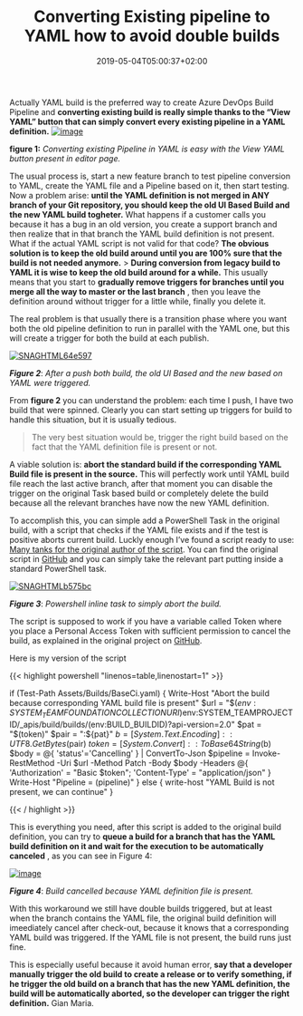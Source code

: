 ﻿---
title: "Converting Existing pipeline to YAML how to avoid double builds"
description: ""
date: 2019-05-04T05:00:37+02:00
draft: false
tags: [Continuous Integration, AzureDevops]
categories: [Azure DevOps]
---
Actually YAML build is the preferred way to create Azure DevOps Build Pipeline and  **converting existing build is really simple thanks to the “View YAML” button that can simply convert every existing pipeline in a YAML definition.** [![image](https://www.codewrecks.com/blog/wp-content/uploads/2019/04/image_thumb-12.png "image")](https://www.codewrecks.com/blog/wp-content/uploads/2019/04/image-12.png)

 **figure 1:** *Converting existing Pipeline in YAML is easy with the View YAML button present in editor page.*

The usual process is, start a new feature branch to test pipeline conversion to YAML, create the YAML file and a Pipeline based on it, then start testing. Now a problem arise:  **until the YAML definition is not merged in ANY branch of your Git repository, you should keep the old UI Based Build and the new YAML build togheter.** What happens if a customer calls you because it has a bug in an old version, you create a support branch and then realize that in that branch the YAML build definition is not present. What if the actual YAML script is not valid for that code?  **The obvious solution is to keep the old build around until you are 100% sure that the build is not needed anymore.** >  **During conversion from legacy build to YAML it is wise to keep the old build around for a while.** This usually means that you start to  **gradually remove triggers for branches until you merge all the way to master or the last branch** , then you leave the definition around without trigger for a little while, finally you delete it.

The real problem is that usually there is a transition phase where you want both the old pipeline definition to run in parallel with the YAML one, but this will create a trigger for both the build at each publish.

[![SNAGHTML64e597](https://www.codewrecks.com/blog/wp-content/uploads/2019/04/SNAGHTML64e597_thumb.png "SNAGHTML64e597")](https://www.codewrecks.com/blog/wp-content/uploads/2019/04/SNAGHTML64e597.png)

 ***Figure 2***: *After a push both build, the old UI Based and the new based on YAML were triggered.*

From  **figure 2** you can understand the problem: each time I push, I have two build that were spinned. Clearly you can start setting up triggers for build to handle this situation, but it is usually tedious.

> The very best situation would be, trigger the right build based on the fact that the YAML definition file is present or not.

A viable solution is:  **abort the standard build if the corresponding YAML Build file is present in the source.** This will perfectly work until YAML build file reach the last active branch, after that moment you can disable the trigger on the original Task based build or completely delete the build because all the relevant branches have now the new YAML definition.

To accomplish this, you can simple add a PowerShell Task in the original build, with a script that checks if the YAML file exists and if the test is positive aborts current build. Luckly enough I’ve found a script ready to use: [Many tanks for the original author of the script](https://blog.lextudio.com/how-to-abort-cancel-a-build-in-vsts-7a41fce5a42c). You can find the original script in [GitHub](https://github.com/lextm/vstsabort) and you can simply take the relevant part putting inside a standard PowerShell task.

[![SNAGHTMLb575bc](https://www.codewrecks.com/blog/wp-content/uploads/2019/04/SNAGHTMLb575bc_thumb.png "SNAGHTMLb575bc")](https://www.codewrecks.com/blog/wp-content/uploads/2019/04/SNAGHTMLb575bc.png)

 ***Figure 3***: *Powershell inline task to simply abort the build.*

The script is supposed to work if you have a variable called Token where you place a Personal Access Token with sufficient permission to cancel the build, as explained in the original project on [GitHub](https://github.com/lextm/vstsabort).

Here is my version of the script

{{< highlight powershell "linenos=table,linenostart=1" >}}


if (Test-Path Assets/Builds/BaseCi.yaml) 
{
    Write-Host "Abort the build because corresponding YAML build file is present"
    $url = "$($env:SYSTEM_TEAMFOUNDATIONCOLLECTIONURI)$env:SYSTEM_TEAMPROJECTID/_apis/build/builds/$($env:BUILD_BUILDID)?api-version=2.0"
    $pat = "$(token)" 
    $pair = ":${pat}"
    $b  = [System.Text.Encoding]::UTF8.GetBytes($pair)
    $token = [System.Convert]::ToBase64String($b)
    $body = @{ 'status'='Cancelling' } | ConvertTo-Json
    $pipeline = Invoke-RestMethod -Uri $url -Method Patch -Body $body -Headers @{
        'Authorization' = "Basic $token";
        'Content-Type' = "application/json"
    }
    Write-Host "Pipeline = $($pipeline)"
}
else
{
   write-host "YAML Build is not present, we can continue"
}

{{< / highlight >}}

This is everything you need, after this script is added to the original build definition, you can try to  **queue a build for a branch that has the YAML build definition on it and wait for the execution to be automatically canceled** , as you can see in Figure 4:

[![image](https://www.codewrecks.com/blog/wp-content/uploads/2019/04/image_thumb-13.png "image")](https://www.codewrecks.com/blog/wp-content/uploads/2019/04/image-13.png)

 ***Figure 4***: *Build cancelled because YAML definition file is present.*

With this workaround we still have double builds triggered, but at least when the branch contains the YAML file, the original build definition will imeediately cancel after check-out, because it knows that a corresponding YAML build was triggered. If the YAML file is not present, the build runs just fine.

This is especially useful because it avoid human error,  **say that a developer manually trigger the old build to create a release or to verify something, if he trigger the old build on a branch that has the new YAML definition, the build will be automatically aborted, so the developer can trigger the right definition.** Gian Maria.
